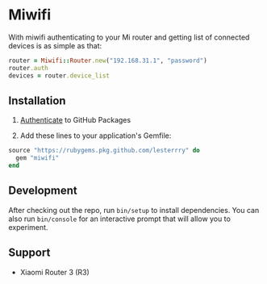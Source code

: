 # Miwifi
With miwifi authenticating to your Mi router and getting list of connected devices is as simple as that:
```ruby
router = Miwifi::Router.new("192.168.31.1", "password")
router.auth
devices = router.device_list
```

## Installation
1. [Authenticate](https://docs.github.com/en/packages/working-with-a-github-packages-registry/working-with-the-rubygems-registry#authenticating-to-github-packages) to GitHub Packages

2. Add these lines to your application's Gemfile:
```ruby
source "https://rubygems.pkg.github.com/lesterrry" do
  gem "miwifi"
end
```

## Development
After checking out the repo, run `bin/setup` to install dependencies. You can also run `bin/console` for an interactive prompt that will allow you to experiment.

## Support 
- Xiaomi Router 3 (R3)